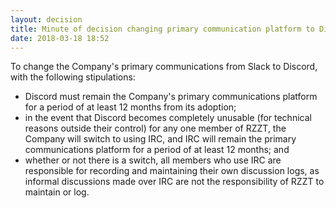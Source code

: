 ```yaml
---
layout: decision
title: Minute of decision changing primary communication platform to Discord
date: 2018-03-18 18:52
---
```


To change the Company's primary communications from Slack to Discord, with the following stipulations:

- Discord must remain the Company's primary communications platform for a period of at least 12 months from its adoption;
- in the event that Discord becomes completely unusable (for technical reasons outside their control) for any one member of RZZT, the Company will switch to using IRC, and IRC will remain the primary communications platform for a period of at least 12 months; and
- whether or not there is a switch, all members who use IRC are responsible for recording and maintaining their own discussion logs, as informal discussions made over IRC are not the responsibility of RZZT to maintain or log.
